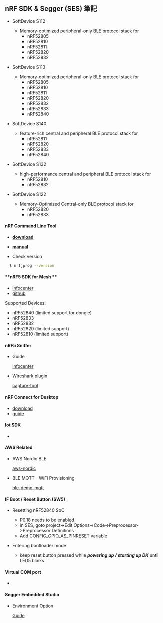 ## **nRF SDK & Segger (SES) 筆記**

* SoftDevice S112
  * Memory-optimized peripheral-only BLE protocol stack for
    * nRF52805
    * nRF52810
    * nRF52811
    * nRF52820
    * nRF52832 

* SoftDevice S113
  * Memory-optimized peripheral-only BLE protocol stack for 
    * nRF52805
    * nRF52810
    * nRF52811
    * nRF52820
    * nRF52832
    * nRF52833
    * nRF52840

* SoftDevice S140
  * feature-rich central and peripheral BLE protocol stack for
    * nRF52811
    * nRF52820
    * nRF52833
    * nRF52840

* SoftDevice S132
  * high-performance central and peripheral BLE protocol stack for 
    * nRF52810
    * nRF52832

* SoftDevice S122
  * Memory-Optimized Central-only BLE protocol stack for
    * nRF52820
    * nRF52833


#### **nRF Command Line Tool**
  * [**download**](https://www.nordicsemi.com/Products/Development-tools/nrf-command-line-tools/download#infotabs)

  * [**manual**](https://infocenter.nordicsemi.com/index.jsp?topic=%2Fug_nrf_cltools%2FUG%2Fcltools%2Fnrf_command_line_tools_lpage.html)

  * Check version
  ```bash
    $ nrfjprog --version
  ```

#### **nRF5 SDK for Mesh **
  * [infocenter](https://infocenter.nordicsemi.com/index.jsp?topic=%2Fstruct_sdk%2Fstruct%2Fsdk_mesh_latest.html)
  * [github](github.com/NordicSemiconductor/nRF5-SDK-for-Mesh)

  Supported Devices:

  * nRF52840 (limited support for dongle)
  * nRF52833
  * nRF52832
  * nRF52820 (limited support)
  * nRF52810 (limited support)

#### **nRF5 Sniffer**
  * Guide

    [infocenter](https://infocenter.nordicsemi.com/index.jsp?topic=%2Fug_sniffer_ble%2FUG%2Fsniffer_ble%2Fintro.html)

  * Wireshark plugin

    [capture-tool](https://infocenter.nordicsemi.com/index.jsp?topic=%2Fug_sniffer_ble%2FUG%2Fsniffer_ble%2Finstalling_sniffer_plugin.html)

#### **nRF Connect for Desktop**

  * [download](https://www.nordicsemi.com/Products/Development-tools/nRF-Connect-for-desktop/Download#infotabs)
  * [guide](https://infocenter.nordicsemi.com/pdf/nRFConnect_BLE_User_Guide_v2.3.1.pdf)

#### **Iot SDK**

  * 


#### **AWS Related**

  * AWS Nordic BLE 

    [aws-nordic](https://docs.aws.amazon.com/freertos/latest/userguide/getting_started_nordic.html)

  * BLE MQTT - WiFi Provisioning

    [ble-demo-mqtt](https://docs.aws.amazon.com/freertos/latest/userguide/ble-demo.html#ble-demo-mqtt)

#### **IF Boot / Reset Button (SW5)**
  * Resetting nRF52840 SoC
    * P0.18 needs to be enabled
    * in SES, goto project->Edit Options->Code->Preprocessor->Preprocessor Definitions
    * Add CONFIG_GPIO_AS_PINRESET variable

  * Entering bootloader mode
    * keep reset button pressed while ***powering up / starting up DK*** until LED5 blinks

#### **Virtual COM port**
  * 


#### **Segger Embedded Studio**
  * Environment Option

    [Guide](https://studio.segger.com/index.htm?https://studio.segger.com/ide_environment_options_texteditor_help.htm)




